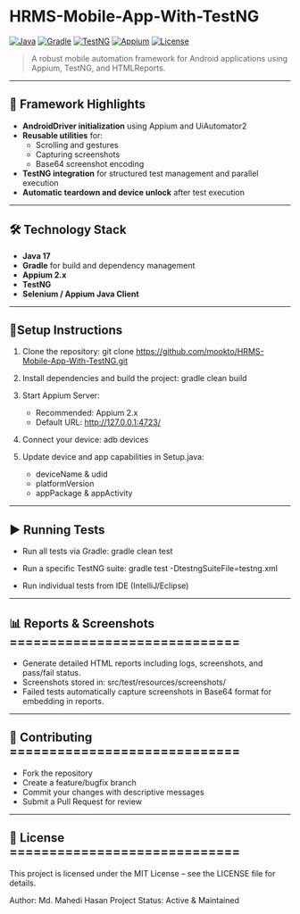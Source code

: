 # HRMS-Mobile-App-With-TestNG

[![Java](https://img.shields.io/badge/Java-17-blue.svg)](https://www.oracle.com/java/) 
[![Gradle](https://img.shields.io/badge/Gradle-7.x-brightgreen.svg)](https://gradle.org/) 
[![TestNG](https://img.shields.io/badge/TestNG-7.x-orange.svg)](https://testng.org/) 
[![Appium](https://img.shields.io/badge/Appium-2.x-red.svg)](https://appium.io/) 
[![License](https://img.shields.io/badge/License-MIT-green.svg)](LICENSE)

> A robust mobile automation framework for Android applications using Appium, TestNG, and HTMLReports.

---

## 🚀 Framework Highlights

- **AndroidDriver initialization** using Appium and UiAutomator2  
- **Reusable utilities** for:  
  - Scrolling and gestures  
  - Capturing screenshots  
  - Base64 screenshot encoding  
- **TestNG integration** for structured test management and parallel execution   
- **Automatic teardown and device unlock** after test execution  

---

## 🛠 Technology Stack

- **Java 17**  
- **Gradle** for build and dependency management  
- **Appium 2.x**  
- **TestNG**  
- **Selenium / Appium Java Client**  


---

## 📝Setup Instructions

1. Clone the repository:
   git clone https://github.com/mookto/HRMS-Mobile-App-With-TestNG.git

2. Install dependencies and build the project:
   gradle clean build

3. Start Appium Server:
   - Recommended: Appium 2.x
   - Default URL: http://127.0.0.1:4723/

4. Connect your device:
   adb devices

5. Update device and app capabilities in Setup.java:
   - deviceName & udid
   - platformVersion
   - appPackage & appActivity
  
---

## ▶️ Running Tests

- Run all tests via Gradle:
   gradle clean test

- Run a specific TestNG suite:
   gradle test -DtestngSuiteFile=testng.xml

- Run individual tests from IDE (IntelliJ/Eclipse)
---
## 📊 Reports & Screenshots =============================

- Generate detailed HTML reports including logs, screenshots, and pass/fail status.
- Screenshots stored in: src/test/resources/screenshots/
- Failed tests automatically capture screenshots in Base64 format for embedding in reports.
---
## 🤝 Contributing =============================

- Fork the repository
- Create a feature/bugfix branch
- Commit your changes with descriptive messages
- Submit a Pull Request for review
---
## 📄 License =============================

This project is licensed under the MIT License – see the LICENSE file for details.

Author: Md. Mahedi Hasan
Project Status: Active & Maintained



